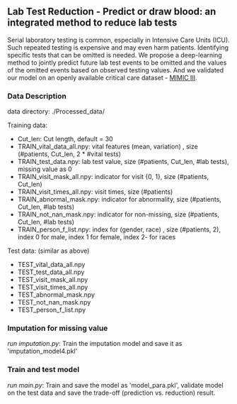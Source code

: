 ## Lab Test Reduction - Predict or draw blood: an integrated method to reduce lab tests

Serial laboratory testing is common, especially in Intensive Care Units (ICU). Such repeated testing is expensive and may even harm patients. Identifying specific tests that can be omitted is needed. We propose a deep-learning method to jointly predict future lab test events to be omitted and the values of the omitted events based on observed testing values. And we validated our model on an openly available critical care dataset - [MIMIC III][1].

### Data Description
data directory: ./Processed_data/

Training data:
- Cut_len: Cut length, default = 30
- TRAIN_vital_data_all.npy: vital features (mean, variation) , size (#patients, Cut_len, 2 * #vital tests)
- TRAIN_test_data.npy: lab test value, size (#patients, Cut_len, #lab tests), missing value as 0
- TRAIN_visit_mask_all.npy: indicator for visit {0, 1}, size (#patients, Cut_len)
- TRAIN_visit_times_all.npy: visit times, size (#patients)
- TRAIN_abnormal_mask.npy: indicator for abnormality, size (#patients, Cut_len, #lab tests)
- TRAIN_not_nan_mask.npy: indicator for non-missing, size (#patients, Cut_len, #lab tests)
- TRAIN_person_f_list.npy: index for (gender, race) , size (#patients, 2), index 0 for male, index 1 for female, index 2- for races

Test data: (similar as above)
- TEST_vital_data_all.npy
- TEST_test_data_all.npy
- TEST_visit_mask_all.npy
- TEST_visit_times_all.npy
- TEST_abnormal_mask.npy
- TEST_not_nan_mask.npy
- TEST_person_f_list.npy

### Imputation for missing value
*run imputation.py*: Train the imputation model and save it as 'imputation_model4.pkl'

### Train and test model
*run main.py*: Train and save the model as 'model_para.pkl', validate model on the test data and save the trade-off (prediction vs. reduction) result.

[1]: https://mimic.mit.edu
